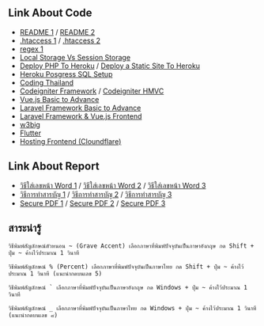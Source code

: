 ## Link About Code
* [README 1](https://medium.com/i-gear-geek/%E0%B8%A1%E0%B8%B2%E0%B9%80%E0%B8%82%E0%B8%B5%E0%B8%A2%E0%B8%99-readme-md-%E0%B8%81%E0%B8%B1%E0%B8%99%E0%B9%80%E0%B8%96%E0%B8%AD%E0%B8%B0-7dc2fafc635e) / [README 2](https://datawow.io/blogs/readme-md-document-software-open-source)
* [.htaccess 1](https://www.themevilles.com/what-is-htaccess/) / [.htaccess 2](https://www.webhostingsecretrevealed.net/th/blog/web-hosting-guides/the-basics-of-htaccess/)
* [regex 1](https://devahoy.com/blog/2016/11/regular-expressions-101/)
* [Local Storage Vs Session Storage](https://medium.com/@hattagornngamsai/%E0%B8%A1%E0%B8%B2%E0%B8%A3%E0%B8%B9%E0%B9%89%E0%B8%88%E0%B8%B1%E0%B8%81-local-storage-%E0%B8%81%E0%B8%B1%E0%B8%99-bc64755dcc56)
* [Deploy PHP To Heroku](https://itchampclub.medium.com/php-%E0%B8%81%E0%B8%B2%E0%B8%A3%E0%B9%80%E0%B8%82%E0%B8%B5%E0%B8%A2%E0%B8%99%E0%B9%82%E0%B8%84%E0%B9%8A%E0%B8%94%E0%B8%9A%E0%B8%99-github-%E0%B9%81%E0%B8%A5%E0%B8%B0-deploy-%E0%B8%97%E0%B8%B5%E0%B9%88-heroku-1412def1cef9) / [Deploy a Static Site To Heroku](https://blog.teamtreehouse.com/deploy-static-site-heroku)
* [Heroku Posgress SQL Setup](https://www.youtube.com/watch?v=fD7x8hd9yE4)
* [Coding Thailand](https://codingthailand.com/site/index.php?r=site/allcourses)
* [Codeigniter Framework](https://www.youtube.com/playlist?list=PLWCEDsNutP7Lqa9k6hyvCpQXVxhBi1u7i&fbclid=IwAR3uFzvnZP5RzU3DRDPAxCq2L_Q3HlNwGuqqrd_mpkQB1lCkpfjOdOWoO6I) / [Codeigniter HMVC](https://www.youtube.com/playlist?list=PLT6eEMKoy6KX4oEki1HNVInvUDWdJrT3W)
* [Vue.js Basic to Advance](https://www.youtube.com/playlist?list=PLEE74DyIkwEnQ3fqgLNRnBHdGONErIKzL)
* [Laravel Framework Basic to Advance](https://www.youtube.com/playlist?list=PLEE74DyIkwEnDRHQjHaJyV4K1TsMPkbiV)
* [Laravel Framework & Vue.js Frontend](https://www.youtube.com/playlist?list=PLEE74DyIkwElrZBxAW1x0AEHPrUQqwSaq)
* [w3big](http://www.w3big.com/th/index.html)
* [Flutter](https://www.youtube.com/watch?v=3jGj-1-m_zA)
* [Hosting Frontend (Cloundflare) ](https://dash.cloudflare.com/80e8f2e87a584e3b742028d6a66e937b/pages)

## Link About Report
* [วิธีใส่เลขหน้า Word 1](https://www.nongit.com/blog/page-numbers-word-at-a-specific-page.html) / [วิธีใส่เลขหน้า Word 2](https://www.nongann.com/2019/05/14/insert-pagenumber-microsoft-word/) / [วิธีใส่เลขหน้า Word 3](https://www.dcrub.com/word-insert-page-number)
* [วิธีการทำสารบัญ 1](https://www.facebook.com/ThammasatULibrary/posts/2191437584236231) / [วิธีการทำสารบัญ 2](http://eng.rmutsv.ac.th/engineeri/sites/default/files/u362/%E0%B8%A7%E0%B8%B4%E0%B8%98%E0%B8%B5%E0%B8%AA%E0%B8%A3%E0%B9%89%E0%B8%B2%E0%B8%87%E0%B8%AA%E0%B8%B2%E0%B8%A3%E0%B8%9A%E0%B8%B1%E0%B8%8D%20Word%20%E0%B8%AD%E0%B8%B1%E0%B8%9E%E0%B9%80%E0%B8%94%E0%B8%97%E0%B8%AB%E0%B8%99%E0%B9%89%E0%B8%B2%E0%B9%83%E0%B8%AB%E0%B9%89%E0%B8%AD%E0%B8%B1%E0%B8%95%E0%B9%82%E0%B8%99%E0%B8%A1%E0%B8%B1%E0%B8%95%E0%B8%B4.pdf) / [วิธีการทำสารบัญ 3](https://medium.com/make-it-easy/%E0%B8%A7%E0%B8%B4%E0%B8%98%E0%B8%B5%E0%B8%88%E0%B8%B1%E0%B8%94%E0%B8%AB%E0%B8%99%E0%B9%89%E0%B8%B2%E0%B8%AA%E0%B8%B2%E0%B8%A3%E0%B8%9A%E0%B8%B1%E0%B8%8D%E0%B9%83%E0%B8%99-%E0%B9%82%E0%B8%9B%E0%B8%A3%E0%B9%81%E0%B8%81%E0%B8%A3%E0%B8%A1-microsoft-word-%E0%B9%81%E0%B8%9A%E0%B8%9A%E0%B8%A1%E0%B8%B7%E0%B8%AD%E0%B8%AD%E0%B8%B2%E0%B8%8A%E0%B8%B5%E0%B8%9E-e5480f8e5d1e)
* [Secure PDF 1](http://ccenter.yru.ac.th/support/docs/paper/AcrobatPassword.pdf) / [Secure PDF 2](http://www.thaigoodview.com/node/174620) / [Secure PDF 3](https://www.nongit.com/blog/how-to-password-protect-pdf-files.html)

## สาระน่ารู้
```
วิธีพิมพ์สัญลักษณ์ตัวหนอน ~ (Grave Accent) เลือกภาษาที่พิมพ์ปัจจุบันเป็นภาษาอังกฤษ กด Shift + ปุ่ม ~ ค้างไว้ประมาณ 1 วินาที

วิธีพิมพ์สัญลักษณ์ % (Percent) เลือกภาษาที่พิมพ์ปัจจุบันเป็นภาษาไทย กด Shift + ปุ่ม ~ ค้างไว้ประมาณ 1 วินาที (แนะนำกดบนเลข 5)

วิธีพิมพ์สัญลักษณ์ ` เลือกภาษาที่พิมพ์ปัจจุบันเป็นภาษาอังกฤษ กด Windows + ปุ่ม ~ ค้างไว้ประมาณ 1 วินาที

วิธีพิมพ์สัญลักษณ์ _ เลือกภาษาที่พิมพ์ปัจจุบันเป็นภาษาไทย กด Windows + ปุ่ม ~ ค้างไว้ประมาณ 1 วินาที (แนะนำกดบนเลข ๘)
```
